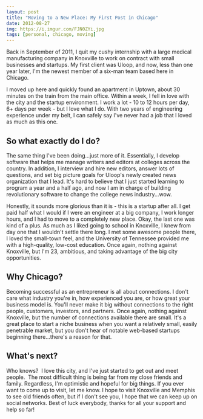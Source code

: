 ```yaml
---
layout: post
title: "Moving to a New Place: My First Post in Chicago"
date: 2012-08-27
img: https://i.imgur.com/FJN0ZYi.jpg
tags: [personal, chicago, moving]
---
```

Back in September of 2011, I quit my cushy internship with a large medical manufacturing company in Knoxville to work on contract with small businesses and startups. My first client was Uloop, and now, less than one year later, I'm the newest member of a six-man team based here in Chicago.

I moved up here and quickly found an apartment in Uptown, about 30 minutes on the train from the main office. Within a week, I fell in love with the city and the startup environment. I work a lot - 10 to 12 hours per day, 6+ days per week - but I love what I do. With two years of engineering experience under my belt, I can safely say I've never had a job that I loved as much as this one.

## So what exactly do I do?

The same thing I've been doing...just more of it. Essentially, I develop software that helps me manage writers and editors at colleges across the country. In addition, I interview and hire new editors, answer lots of questions, and set big picture goals for Uloop's newly created news organization that I lead. It's hard to believe that I just started learning to program a year and a half ago, and now I am in charge of building revolutionary software to change the college news industry...wow.

Honestly, it sounds more glorious than it is - this is a startup after all. I get paid half what I would if I were an engineer at a big company, I work longer hours, and I had to move to a completely new place. Okay, the last one was kind of a plus. As much as I liked going to school in Knoxville, I knew from day one that I wouldn't settle there long. I met some awesome people there, I loved the small-town feel, and the University of Tennessee provided me with a high-quality, low-cost education. Once again, nothing against Knoxville, but I'm 23, ambitious, and taking advantage of the big city opportunities. 

## Why Chicago?

Becoming successful as an entrepreneur is all about connections. I don't care what industry you're in, how experienced you are, or how great your business model is. You'll never make it big without connections to the right people, customers, investors, and partners. Once again, nothing against Knoxville, but the number of connections available there are small. It's a great place to start a niche business when you want a relatively small, easily penetrable market, but you don't hear of notable web-based startups beginning there...there's a reason for that.

## What's next?

Who knows?  I love this city, and I've just started to get out and meet people.  The most difficult thing is being far from my close friends and family. Regardless, I'm optimistic and hopeful for big things. If you ever want to come up to visit, let me know. I hope to visit Knoxville and Memphis to see old friends often, but if I don't see you, I hope that we can keep up on social networks. Best of luck everybody, thanks for all your support and help so far!
